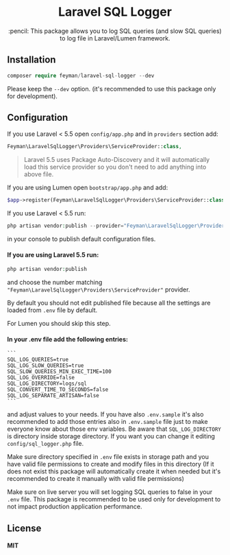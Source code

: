 <h1 align="center"> Laravel SQL Logger </h1>

<p align="center">:pencil: This package allows you to log SQL queries (and slow SQL queries) to log file in Laravel/Lumen framework.</p>

## Installation

```php   
composer require feyman/laravel-sql-logger --dev
```
   
Please keep the `--dev` option. (it's recommended to use this package only for development). 

## Configuration

If you use Laravel < 5.5 open `config/app.php` and in `providers` section add:
 
```php
Feyman\LaravelSqlLogger\Providers\ServiceProvider::class,
```
    
> Laravel 5.5 uses Package Auto-Discovery and it will automatically load this service provider so you don't need to add anything into above file.
    
If you are using Lumen open `bootstrap/app.php` and add:
    
```php
$app->register(Feyman\LaravelSqlLogger\Providers\ServiceProvider::class);
```
    
If you use Laravel < 5.5 run:
    
```php
php artisan vendor:publish --provider="Feyman\LaravelSqlLogger\Providers\ServiceProvider"
```
    
in your console to publish default configuration files.
    
#### If you are using Laravel 5.5 run:
    
```php
php artisan vendor:publish
```
    
and choose the number matching `"Feyman\LaravelSqlLogger\Providers\ServiceProvider"` provider.

By default you should not edit published file because all the settings are loaded from `.env` file by default.

For Lumen you should skip this step. 
        
#### In your .env file add the following entries:

    ```
    SQL_LOG_QUERIES=true
    SQL_LOG_SLOW_QUERIES=true
    SQL_SLOW_QUERIES_MIN_EXEC_TIME=100
    SQL_LOG_OVERRIDE=false
    SQL_LOG_DIRECTORY=logs/sql
    SQL_CONVERT_TIME_TO_SECONDS=false
    SQL_LOG_SEPARATE_ARTISAN=false
    ```
    
and adjust values to your needs. If you have also `.env.sample` it's also recommended to add those entries also in `.env.sample` file just to make everyone know about those env variables. Be aware that `SQL_LOG_DIRECTORY` is directory inside storage directory. If you want you can change it editing `config/sql_logger.php` file.
    
Make sure directory specified in `.env` file exists in storage path and you have valid file permissions to create and modify files in this directory (If it does not exist this package will automatically create it when needed but it's recommended to create it manually with valid file permissions)

Make sure on live server you will set logging SQL queries to false in your `.env` file. This package is recommended to be used only for development to not impact production application performance. 

## License
#### MIT